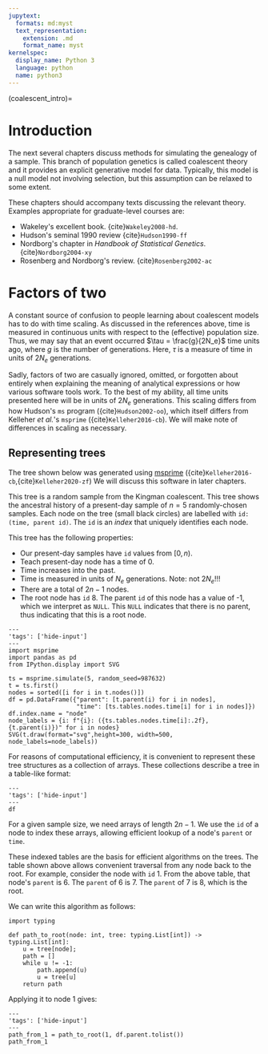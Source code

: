 ```yaml
---
jupytext:
  formats: md:myst
  text_representation:
    extension: .md
    format_name: myst
kernelspec:
  display_name: Python 3
  language: python
  name: python3
---
```


(coalescent_intro)=

# Introduction

The next several chapters discuss methods for simulating the genealogy of a sample.
This branch of population genetics is called coalescent theory and it provides an explicit generative model for data.
Typically, this model is a null model not involving selection, but this assumption can be relaxed to some extent.

These chapters should accompany texts discussing the relevant theory.
Examples appropriate for graduate-level courses are:

* Wakeley's excellent book. {cite}`Wakeley2008-hd`.
* Hudson's seminal 1990 review {cite}`Hudson1990-ff`
* Nordborg's chapter in *Handbook of Statistical Genetics*. {cite}`Nordborg2004-xy`
* Rosenberg and Nordborg's review. {cite}`Rosenberg2002-ac`

# Factors of two

A constant source of confusion to people learning about coalescent models has to do with time scaling.
As discussed in the references above, time is measured in continuous units with respect to the (effective) population size.
Thus, we may say that an event occurred $\tau = \frac{g}{2N_e}$ time units ago, where $g$ is the number of generations.
Here, $\tau$ is a measure of time in units of $2N_e$ generations.

Sadly, factors of two are casually ignored, omitted, or forgotten about entirely when explaining the meaning of analytical expressions or how various software tools work.
To the best of my ability, all time units presented here will be in units of $2N_e$ generations.
This scaling differs from how Hudson's `ms` program ({cite}`Hudson2002-oo`), which itself differs from Kelleher *et al.*'s `msprime` ({cite}`Kelleher2016-cb`).
We will make note of differences in scaling as necessary.

## Representing trees

The tree shown below was generated using [msprime](https://msprime.readthedocs.io) ({cite}`Kelleher2016-cb`,{cite}`Kelleher2020-zf`)
We will discuss this software in later chapters.

This tree is a random sample from the Kingman coalescent.
This tree shows the ancestral history of a present-day sample of $n = 5$ randomly-chosen samples.
Each node on the tree (small black circles) are labelled with `id: (time, parent id)`.
The `id` is an *index* that uniquely identifies each node.

This tree has the following properties:

* Our present-day samples have `id` values from $[0, n)$.
* Teach present-day node has a time of 0.
* Time increases into the past.
* Time is measured in units of $N_e$ generations.
  Note: not $2N_e$!!!
* There are a total of $2n - 1$ nodes.
* The root node has `id` 8.
  The parent `id` of this node has a value of -1, which we interpret as `NULL`.
  This `NULL` indicates that there is no parent, thus indicating that this is a root node.

```{code-cell}
---
'tags': ['hide-input']
---
import msprime
import pandas as pd
from IPython.display import SVG

ts = msprime.simulate(5, random_seed=987632)
t = ts.first()
nodes = sorted([i for i in t.nodes()])
df = pd.DataFrame({"parent": [t.parent(i) for i in nodes],
                   "time": [ts.tables.nodes.time[i] for i in nodes]})
df.index.name = "node"
node_labels = {i: f"{i}: ({ts.tables.nodes.time[i]:.2f}, {t.parent(i)})" for i in nodes}
SVG(t.draw(format="svg",height=300, width=500, node_labels=node_labels))
```

For reasons of computational efficiency, it is convenient to represent these tree structures as a collection of arrays.
These collections describe a tree in a table-like format:

```{code-cell}
---
'tags': ['hide-input']
---
df
```

For a given sample size, we need arrays of length $2n - 1$.
We use the `id` of a node to index these arrays, allowing efficient lookup of a node's `parent` or `time`.

These indexed tables are the basis for efficient algorithms on the trees.
The table shown above allows convenient traversal from any node back to the root.
For example, consider the node with `id` 1.
From the above table, that node's `parent` is 6.
The `parent` of 6 is 7.
The `parent` of 7 is 8, which is the root.

We can write this algorithm as follows:

```{code-cell}
import typing

def path_to_root(node: int, tree: typing.List[int]) -> typing.List[int]:
    u = tree[node];
    path = []
    while u != -1:
        path.append(u)
        u = tree[u]
    return path
```

Applying it to node 1 gives:

```{code-cell}
---
'tags': ['hide-input']
---
path_from_1 = path_to_root(1, df.parent.tolist())
path_from_1
```
